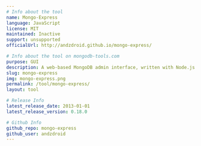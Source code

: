 ```yaml
---
# Info about the tool
name: Mongo-Express
language: JavaScript
license: MIT
maintained: Inactive
support: unsupported
officialUrl: http://andzdroid.github.io/mongo-express/

# Info about the tool on mongodb-tools.com
purpose: GUI
description: A web-based MongoDB admin interface, written with Node.js and express.
slug: mongo-express
img: mongo-express.png
permalink: /tool/mongo-express/
layout: tool

# Release Info
latest_release_date: 2013-01-01
latest_release_version: 0.18.0

# Github Info
github_repo: mongo-express
github_user: andzdroid
---
```


